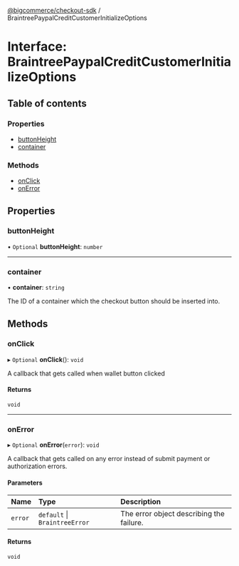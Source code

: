 [@bigcommerce/checkout-sdk](../README.md) / BraintreePaypalCreditCustomerInitializeOptions

# Interface: BraintreePaypalCreditCustomerInitializeOptions

## Table of contents

### Properties

- [buttonHeight](BraintreePaypalCreditCustomerInitializeOptions.md#buttonheight)
- [container](BraintreePaypalCreditCustomerInitializeOptions.md#container)

### Methods

- [onClick](BraintreePaypalCreditCustomerInitializeOptions.md#onclick)
- [onError](BraintreePaypalCreditCustomerInitializeOptions.md#onerror)

## Properties

### buttonHeight

• `Optional` **buttonHeight**: `number`

___

### container

• **container**: `string`

The ID of a container which the checkout button should be inserted into.

## Methods

### onClick

▸ `Optional` **onClick**(): `void`

A callback that gets called when wallet button clicked

#### Returns

`void`

___

### onError

▸ `Optional` **onError**(`error`): `void`

A callback that gets called on any error instead of submit payment or authorization errors.

#### Parameters

| Name | Type | Description |
| :------ | :------ | :------ |
| `error` | `default` \| `BraintreeError` | The error object describing the failure. |

#### Returns

`void`
